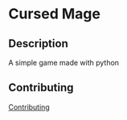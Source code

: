 # Cursed Mage

## Description
A simple game made with python

## Contributing
[Contributing](docs/CONTRIBUTING.md)